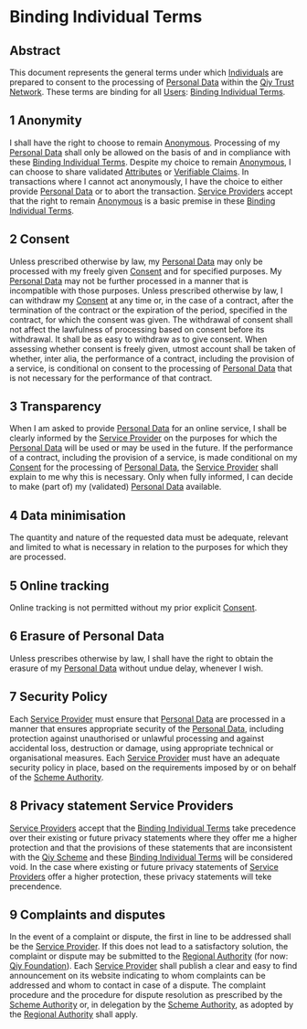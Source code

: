 # Binding Individual Terms

## Abstract

This document represents the general terms under which [Individuals](#individual) are prepared to consent to the processing of [Personal Data](#personal-data) within the [Qiy Trust Network](#qiy-trust-network). These terms are binding for all [Users](#user): [Binding Individual Terms](Definitions.md#binding-individual-terms).

## 1 Anonymity
I shall have the right to choose to remain [Anonymous](#anonymous). Processing of my [Personal Data](#personal-data) shall only be allowed on the basis of and in compliance with these [Binding Individual Terms](#binding-individual-terms).
Despite my choice to remain [Anonymous](#anonymous), I can choose to share validated [Attributes](#attribute) or [Verifiable Claims](#verifiable-claim). In transactions where I cannot act anonymously, I have the choice to either provide [Personal Data](#personal-data) or to abort the transaction. [Service Providers](#service-provider) accept that the right to remain [Anonymous](#anonymous) is a basic premise in these [Binding Individual Terms](#binding-individual-terms).

## 2 Consent
Unless prescribed otherwise by law, my [Personal Data](#personal-data) may only be processed with my freely given [Consent](#consent) and for specified purposes. My [Personal Data](#personal-data) may not be further processed in a manner that is incompatible with those purposes. Unless prescribed otherwise by law, I can withdraw my [Consent](#consent) at any time or, in the case of a contract, after the termination of the contract or the expiration of the period, specified in the contract, for which the consent was given. The withdrawal of consent shall not affect the lawfulness of processing based on consent before its withdrawal. It shall be as easy to withdraw as to give consent. When assessing whether consent is freely given, utmost account shall be taken of whether, inter alia, the performance of a contract, including the provision of a service, is conditional on consent to the processing of [Personal Data](#personal-data) that is not necessary for the performance of that contract.

## 3 Transparency
When I am asked to provide [Personal Data](#personal-data) for an online service, I shall be clearly informed by the [Service Provider](#service-provider) on the purposes for which the [Personal Data](#personal-data) will be used or may be used in the future. If the performance of a contract, including the provision of a service, is made conditional on my [Consent](#consent) for the processing of [Personal Data](#personal-data), the [Service Provider](#service-provider) shall explain to me why this is necessary.
Only when fully informed, I can decide to make (part of) my (validated) [Personal Data](#personal-data) available.

## 4 Data minimisation
The quantity and nature of the requested data must be adequate, relevant and limited to what is necessary in relation to the purposes for which they are processed.

## 5 Online tracking

Online tracking is not permitted without my prior explicit [Consent](#consent).

## 6 Erasure of Personal Data
Unless prescribes otherwise by law, I shall have the right to obtain the erasure of my [Personal Data](#personal-data) without undue delay, whenever I wish.

## 7 Security Policy
Each [Service Provider](#service-provider) must ensure that [Personal Data](#personal-data) are processed in a manner that ensures appropriate security of the [Personal Data](#personal-data), including protection against unauthorised or unlawful processing and against accidental loss, destruction or damage, using appropriate technical or organisational measures.
Each [Service Provider](#service-provider) must have an adequate security policy in place, based on the requirements imposed by or on behalf of the [Scheme Authority](#scheme-authority).

## 8 Privacy statement Service Providers
[Service Providers](#service-provider) accept that the [Binding Individual Terms](#binding-individual-terms) take precedence over their existing or future privacy statements where they offer me a higher protection and that the provisions of these statements that are inconsistent with the [Qiy Scheme](Definitions.md#qiy-scheme) and these [Binding Individual Terms](#binding-individual-terms) will be considered void. In the case where existing or future privacy statements of [Service Providers](#service-provider) offer a higher protection, these privacy statements will teke precendence.

## 9 Complaints and disputes
In the event of a complaint or dispute, the first in line to be addressed shall be the [Service Provider](#service-provider). If this does not lead to a satisfactory solution, the complaint or dispute may be submitted to the [Regional Authority](Definitions.md#regional-authority) (for now: [Qiy Foundation](Definitions.md#qiy-foundation)). Each [Service Provider](Definitions.md#service-provider) shall publish a clear and easy to find announcement on its website indicating to whom complaints can be addressed and whom to contact in case of a dispute.
The complaint procedure and the procedure for dispute resolution as prescribed by the [Scheme Authority](Definitions.md#scheme-authority) or, in delegation by the [Scheme Authority](Definitions.md#scheme-authority), as adopted by the [Regional Authority](Definitions.md#regional-authority) shall apply.


